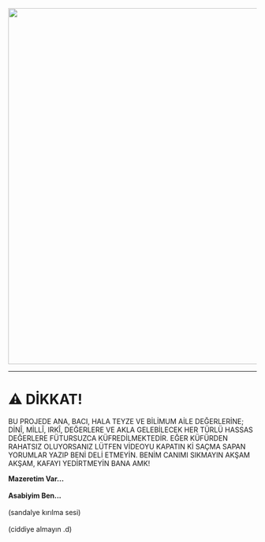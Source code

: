 <img width="720" src="https://heyturkiye204.github.io/heyturkiye204/cdn/bok.jpg" />

----
# ⚠️ DİKKAT!

BU PROJEDE ANA, BACI, HALA TEYZE VE BİLİMUM AİLE DEĞERLERİNE; DİNÎ, MİLLÎ, IRKÎ, DEĞERLERE VE AKLA GELEBİLECEK HER TÜRLÜ HASSAS DEĞERLERE FÜTURSUZCA KÜFREDİLMEKTEDİR. EĞER KÜFÜRDEN RAHATSIZ OLUYORSANIZ LÜTFEN VİDEOYU KAPATIN Kİ SAÇMA SAPAN YORUMLAR YAZIP BENİ DELİ ETMEYİN. BENİM CANIMI SIKMAYIN AKŞAM AKŞAM, KAFAYI YEDİRTMEYİN BANA AMK!

<b>Mazeretim Var...</b>
<br>
<br>
<b>Asabiyim Ben...</b>
<br>
<br>
(sandalye kırılma sesi)
<br>
<br>
(ciddiye almayın .d)
